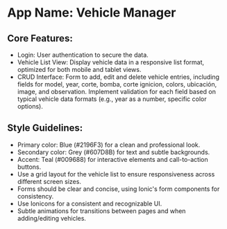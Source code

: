 # **App Name**: Vehicle Manager

## Core Features:

- Login: User authentication to secure the data.
- Vehicle List View: Display vehicle data in a responsive list format, optimized for both mobile and tablet views.
- CRUD Interface: Form to add, edit and delete vehicle entries, including fields for model, year, corte, bomba, corte ignicion, colors, ubicación, image, and observation. Implement validation for each field based on typical vehicle data formats (e.g., year as a number, specific color options).

## Style Guidelines:

- Primary color: Blue (#2196F3) for a clean and professional look.
- Secondary color: Grey (#607D8B) for text and subtle backgrounds.
- Accent: Teal (#009688) for interactive elements and call-to-action buttons.
- Use a grid layout for the vehicle list to ensure responsiveness across different screen sizes.
- Forms should be clear and concise, using Ionic's form components for consistency.
- Use Ionicons for a consistent and recognizable UI.
- Subtle animations for transitions between pages and when adding/editing vehicles.